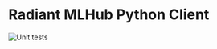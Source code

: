 # Radiant MLHub Python Client

![Unit tests](https://github.com/radiantearth/radiant-mlhub/workflows/Unit%20tests/badge.svg)
